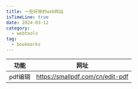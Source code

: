 ```yaml
---
title: 一些好用的web网站
isTimeLine: true
date: 2024-03-12
category:
  - webtools
tag:
  - bookmarks
---
```


|功能|网址|
|:-:|:-:|
|pdf编辑|https://smallpdf.com/cn/edit-pdf|

